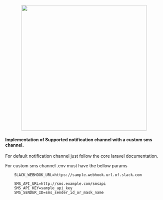 <p align="center"><img src="https://res.cloudinary.com/dtfbvvkyp/image/upload/v1566331377/laravel-logolockup-cmyk-red.svg" width="400"></p>

#### Implementation of Supported notification channel with a custom sms channel.

For default notification channel just follow the core laravel documentation.

For custom sms channel .env must have the bellow params

```dotenv
    SLACK_WEBHOOK_URL=https://sample.webhook.url.of.slack.com
    
    SMS_API_URL=http://sms.example.com/smsapi
    SMS_API_KEY=sample_api_key
    SMS_SENDER_ID=sms_sender_id_or_mask_name
```
